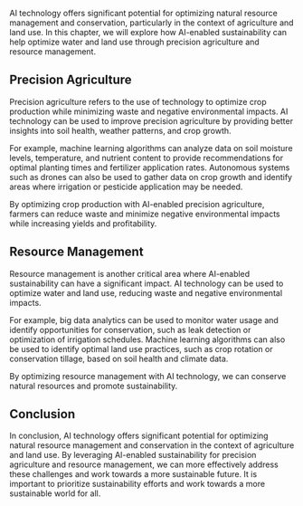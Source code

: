 
AI technology offers significant potential for optimizing natural resource management and conservation, particularly in the context of agriculture and land use. In this chapter, we will explore how AI-enabled sustainability can help optimize water and land use through precision agriculture and resource management.

Precision Agriculture
---------------------

Precision agriculture refers to the use of technology to optimize crop production while minimizing waste and negative environmental impacts. AI technology can be used to improve precision agriculture by providing better insights into soil health, weather patterns, and crop growth.

For example, machine learning algorithms can analyze data on soil moisture levels, temperature, and nutrient content to provide recommendations for optimal planting times and fertilizer application rates. Autonomous systems such as drones can also be used to gather data on crop growth and identify areas where irrigation or pesticide application may be needed.

By optimizing crop production with AI-enabled precision agriculture, farmers can reduce waste and minimize negative environmental impacts while increasing yields and profitability.

Resource Management
-------------------

Resource management is another critical area where AI-enabled sustainability can have a significant impact. AI technology can be used to optimize water and land use, reducing waste and negative environmental impacts.

For example, big data analytics can be used to monitor water usage and identify opportunities for conservation, such as leak detection or optimization of irrigation schedules. Machine learning algorithms can also be used to identify optimal land use practices, such as crop rotation or conservation tillage, based on soil health and climate data.

By optimizing resource management with AI technology, we can conserve natural resources and promote sustainability.

Conclusion
----------

In conclusion, AI technology offers significant potential for optimizing natural resource management and conservation in the context of agriculture and land use. By leveraging AI-enabled sustainability for precision agriculture and resource management, we can more effectively address these challenges and work towards a more sustainable future. It is important to prioritize sustainability efforts and work towards a more sustainable world for all.


